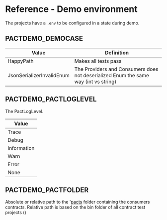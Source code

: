 # Reference - Demo environment

The projects have a `.env` to be configured in a state during demo.

## PACTDEMO_DEMOCASE

| Value                     | Definition                                                                          |
| ------------------------- | ----------------------------------------------------------------------------------- |
| HappyPath                 | Makes all tests pass                                                                |
| JsonSerializerInvalidEnum | The Providers and Consumers does not deserialized Enum the same way (int vs string) |


## PACTDEMO_PACTLOGLEVEL

The PactLogLevel.

| Value       |
| ----------- |
| Trace       |
| Debug       |
| Information |
| Warn        |
| Error       |
| None        |


## PACTDEMO_PACTFOLDER

Absolute or relative path to the '[pacts](../../../test/pacts/) folder containing the consumers contracts.
Relative path is based on the bin folder of all contract test projects ()